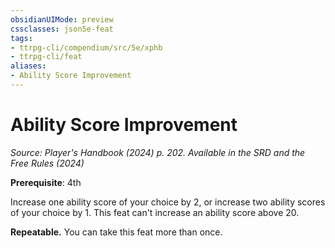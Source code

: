 ```yaml
---
obsidianUIMode: preview
cssclasses: json5e-feat
tags:
- ttrpg-cli/compendium/src/5e/xphb
- ttrpg-cli/feat
aliases:
- Ability Score Improvement
---
```

# Ability Score Improvement
*Source: Player's Handbook (2024) p. 202. Available in the <span title='Systems Reference Document (5.2)'>SRD</span> and the Free Rules (2024)*  

**Prerequisite**: 4th

Increase one ability score of your choice by 2, or increase two ability scores of your choice by 1. This feat can't increase an ability score above 20.

**Repeatable.** You can take this feat more than once.